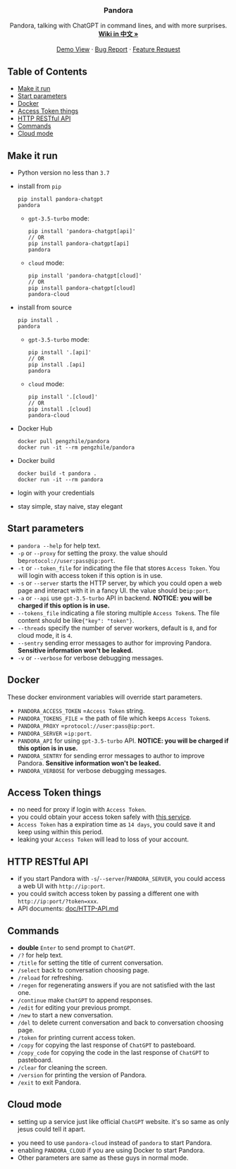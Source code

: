<br />

<p align="center">
  <h3 align="center">Pandora</h3>
  <p align="center">
Pandora, talking with ChatGPT in command lines, and with more surprises.
    <br />
    <a href="https://github.com/pengzhile/pandora/blob/master/doc/wiki.md"><strong>Wiki in 中文 »</strong></a>
    <br />
    <br />
    <a href="https://chat.zhile.io">Demo View</a>
    ·
    <a href="https://github.com/pengzhile/pandora/issues">Bug Report</a>
    ·
    <a href="https://github.com/pengzhile/pandora/issues">Feature Request</a>
  </p>
</p>

## Table of Contents

- [Make it run](#make-it-run)
- [Start parameters](#start-parameters)
- [Docker](#docker)
- [Access Token things](#access-token-things)
- [HTTP RESTful API](#http-restful-api)
- [Commands](#commands)
- [Cloud mode](#cloud-mode)

## Make it run

* Python version no less than `3.7`

* install from `pip`

  ```shell
  pip install pandora-chatgpt
  pandora
  ```
  * `gpt-3.5-turbo` mode:

    ```shell
    pip install 'pandora-chatgpt[api]'
    // OR
    pip install pandora-chatgpt[api]
    pandora
    ```
  * `cloud` mode:

    ```shell
    pip install 'pandora-chatgpt[cloud]'
    // OR
    pip install pandora-chatgpt[cloud]
    pandora-cloud
    ```

* install from source

  ```shell
  pip install .
  pandora
  ```
  
  * `gpt-3.5-turbo` mode:

    ```shell
    pip install '.[api]'
    // OR
    pip install .[api]
    pandora
    ```
  
  * `cloud` mode:

    ```shell
    pip install '.[cloud]'
    // OR
    pip install .[cloud]
    pandora-cloud
    ```

* Docker Hub

  ```shell
  docker pull pengzhile/pandora
  docker run -it --rm pengzhile/pandora
  ```

* Docker build

  ```shell
  docker build -t pandora .
  docker run -it --rm pandora
  ```

* login with your credentials

* stay simple, stay naive, stay elegant

## Start parameters

*  `pandora --help` for help text.
* `-p` or `--proxy` for setting the proxy. the value should be`protocol://user:pass@ip:port`.
* `-t` or `--token_file` for indicating the file that stores `Access Token`. You will login with access token if this option is in use.
* `-s` or `--server` starts the HTTP server, by which you could open a web page and interact with it in a fancy UI. the value should be`ip:port`.
* `-a` or `--api` use `gpt-3.5-turbo` API in backend. **NOTICE: you will be charged if this option is in use.** 
* `--tokens_file` indicating a file storing multiple `Access Token`s. The file content should be like`{"key": "token"}`.
* `--threads` specify the number of server workers, default is `8`, and for cloud mode, it is `4`.
* `--sentry` sending error messages to author for improving Pandora. **Sensitive information won't be leaked.**
* `-v` or `--verbose` for verbose debugging messages.

## Docker

These docker environment variables will override start parameters.

* `PANDORA_ACCESS_TOKEN` =`Access Token` string.
* `PANDORA_TOKENS_FILE` = the path of file which keeps `Access Token`s.
* `PANDORA_PROXY` =`protocol://user:pass@ip:port`.
* `PANDORA_SERVER` =`ip:port`.
* `PANDORA_API`  for using `gpt-3.5-turbo` API. **NOTICE: you will be charged if this option is in use.** 
* `PANDORA_SENTRY` for sending error messages to author to improve Pandora. **Sensitive information won't be leaked.**
* `PANDORA_VERBOSE` for verbose debugging messages.

## Access Token things

* no need for proxy if login with `Access Token`.
* you could obtain your access token safely with [this service](https://ai.fakeopen.com/auth).
* `Access Token` has a expiration time as `14 days`, you could save it and keep using within this period.
* leaking your `Access Token` will lead to loss of your account.

## HTTP RESTful API

* if you start Pandora with `-s`/`--server`/`PANDORA_SERVER`, you could access a web UI with `http://ip:port`.
* you could switch access token by passing a different one with `http://ip:port/?token=xxx`.
* API documents: [doc/HTTP-API.md](https://github.com/pengzhile/pandora/blob/master/doc/HTTP-API.md)

## Commands 

* **double** `Enter` to send prompt to `ChatGPT`.
* `/?` for help text.
* `/title` for setting the title of current conversation.
* `/select` back to conversation choosing page.
* `/reload` for refreshing.
* `/regen` for regenerating answers if you are not satisfied with the last one.
* `/continue` make `ChatGPT` to append responses.
* `/edit` for editing your previous prompt.
* `/new` to start a new conversation.
* `/del` to delete current conversation and back to conversation choosing page.
* `/token` for printing current access token.
* `/copy` for copying the last response of  `ChatGPT` to pasteboard.
* `/copy_code`  for copying the code in the last response of  `ChatGPT` to pasteboard.
* `/clear` for cleaning the screen.
* `/version` for printing the version of Pandora.
* `/exit` to exit Pandora.

## Cloud mode

- setting up a service just like official `ChatGPT` website. it's so same as only jesus could tell it apart.

* you need to use `pandora-cloud` instead of `pandora` to start Pandora.
* enabling `PANDORA_CLOUD`  if you are using Docker to start Pandora.
* Other parameters are same as these guys in normal mode.
